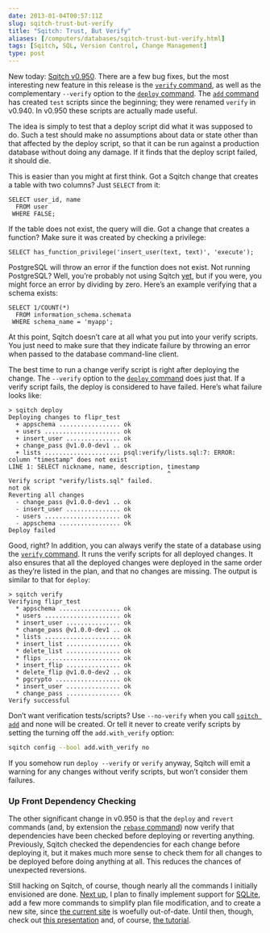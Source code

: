 ```yaml
--- 
date: 2013-01-04T00:57:11Z
slug: sqitch-trust-but-verify
title: "Sqitch: Trust, But Verify"
aliases: [/computers/databases/sqitch-trust-but-verify.html]
tags: [Sqitch, SQL, Version Control, Change Management]
type: post
---
```


New today: [Sqitch v0.950]. There are a few bug fixes, but the most interesting
new feature in this release is the [`verify` command], as well as the
complementary `--verify` option to the [`deploy` command]. The [`add` command]
has created `test` scripts since the beginning; they were renamed `verify` in
v0.940. In v0.950 these scripts are actually made useful.

The idea is simply to test that a deploy script did what it was supposed to do.
Such a test should make no assumptions about data or state other than that
affected by the deploy script, so that it can be run against a production
database without doing any damage. If it finds that the deploy script failed, it
should die.

This is easier than you might at first think. Got a Sqitch change that creates a
table with two columns? Just `SELECT` from it:

``` postgres
SELECT user_id, name
  FROM user
 WHERE FALSE;
```

If the table does not exist, the query will die. Got a change that creates a
function? Make sure it was created by checking a privilege:

``` postgres
SELECT has_function_privilege('insert_user(text, text)', 'execute');
```

PostgreSQL will throw an error if the function does not exist. Not running
PostgreSQL? Well, you’re probably not using Sqitch [yet], but if you were, you
might force an error by dividing by zero. Here’s an example verifying that a
schema exists:

``` postgres
SELECT 1/COUNT(*)
  FROM information_schema.schemata
 WHERE schema_name = 'myapp';
```

At this point, Sqitch doesn’t care at all what you put into your verify scripts.
You just need to make sure that they indicate failure by throwing an error when
passed to the database command-line client.

The best time to run a change verify script is right after deploying the change.
The `--verify` option to the [`deploy` command] does just that. If a verify
script fails, the deploy is considered to have failed. Here’s what failure looks
like:

``` console
> sqitch deploy
Deploying changes to flipr_test
  + appschema ................. ok
  + users ..................... ok
  + insert_user ............... ok
  + change_pass @v1.0.0-dev1 .. ok
  + lists ..................... psql:verify/lists.sql:7: ERROR:  column "timestamp" does not exist
LINE 1: SELECT nickname, name, description, timestamp
                                            ^
Verify script "verify/lists.sql" failed.
not ok
Reverting all changes
  - change_pass @v1.0.0-dev1 .. ok
  - insert_user ............... ok
  - users ..................... ok
  - appschema ................. ok
Deploy failed
```

Good, right? In addition, you can always verify the state of a database using
the [`verify` command]. It runs the verify scripts for all deployed changes. It
also ensures that all the deployed changes were deployed in the same order as
they’re listed in the plan, and that no changes are missing. The output is
similar to that for `deploy`:

``` console
> sqitch verify
Verifying flipr_test
  * appschema ................. ok
  * users ..................... ok
  * insert_user ............... ok
  * change_pass @v1.0.0-dev1 .. ok
  * lists ..................... ok
  * insert_list ............... ok
  * delete_list ............... ok
  * flips ..................... ok
  * insert_flip ............... ok
  * delete_flip @v1.0.0-dev2 .. ok
  * pgcrypto .................. ok
  * insert_user ............... ok
  * change_pass ............... ok
Verify successful
```

Don’t want verification tests/scripts? Use `--no-verify` when you call
[`sqitch add`][`add` command] and none will be created. Or tell it never to
create verify scripts by setting the turning off the `add.with_verify` option:

``` sh
sqitch config --bool add.with_verify no
```

If you somehow run `deploy --verify` or `verify` anyway, Sqitch will emit a
warning for any changes without verify scripts, but won’t consider them
failures.

### Up Front Dependency Checking

The other significant change in v0.950 is that the `deploy` and `revert`
commands (and, by extension the [`rebase` command][`deploy` command]) now verify
that dependencies have been checked before deploying or reverting anything.
Previously, Sqitch checked the dependencies for each change before deploying it,
but it makes much more sense to check them for all changes to be deployed before
doing anything at all. This reduces the chances of unexpected reversions.

Still hacking on Sqitch, of course, though nearly all the commands I initially
envisioned are done. [Next up], I plan to finally implement support for
[SQLite], add a few more commands to simplify plan file modification, and to
create a new site, since [the current site][SQLite] is woefully out-of-date.
Until then, though, check out [this presentation] and, of course, [the
tutorial].

  [Sqitch v0.950]: https://metacpan.org/release/DWHEELER/App-Sqitch-0.950/
  [`verify` command]: https://metacpan.org/module/App::Sqitch::Command::verify
  [`deploy` command]: https://metacpan.org/module/App::Sqitch::Command::deploy
  [`add` command]: https://metacpan.org/module/App::Sqitch::Command::add
  [yet]: https://github.com/theory/sqitch/issues?labels=engine&state=open
  [Next up]: https://github.com/theory/sqitch/issues?milestone=3
  [SQLite]: https://sqlite.org/
  [this presentation]: https://www.slideshare.net/justatheory/sane-sql-change-management-with-sqitch
  [the tutorial]: https://metacpan.org/module/sqitchtutorial
